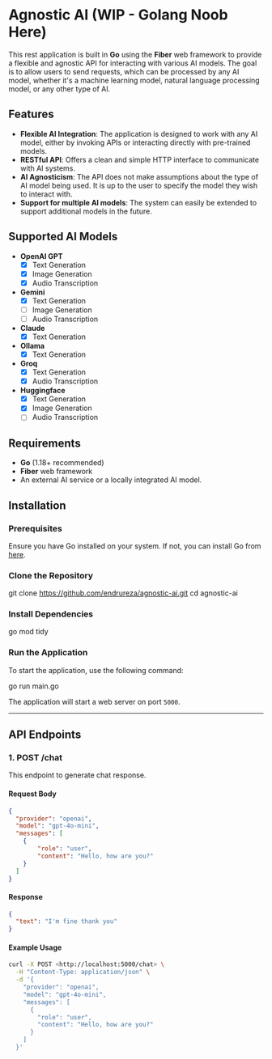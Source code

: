 # Agnostic AI (WIP - Golang Noob Here)

This rest application is built in **Go** using the **Fiber** web framework to provide a flexible and agnostic API for interacting with various AI models. The goal is to allow users to send requests, which can be processed by any AI model, whether it's a machine learning model, natural language processing model, or any other type of AI.

## Features

- **Flexible AI Integration**: The application is designed to work with any AI model, either by invoking APIs or interacting directly with pre-trained models.
- **RESTful API**: Offers a clean and simple HTTP interface to communicate with AI systems.
- **AI Agnosticism**: The API does not make assumptions about the type of AI model being used. It is up to the user to specify the model they wish to interact with.
- **Support for multiple AI models**: The system can easily be extended to support additional models in the future.

## Supported AI Models

- **OpenAI GPT**
  - [x] Text Generation
  - [x] Image Generation
  - [x] Audio Transcription
- **Gemini**
  - [x] Text Generation
  - [ ] Image Generation
  - [ ] Audio Transcription
- **Claude**
  - [x] Text Generation
- **Ollama**
  - [x] Text Generation
- **Groq**
  - [x] Text Generation
  - [x] Audio Transcription
- **Huggingface**
  - [x] Text Generation
  - [x] Image Generation
  - [ ] Audio Transcription

## Requirements

- **Go** (1.18+ recommended)
- **Fiber** web framework
- An external AI service or a locally integrated AI model.

## Installation

### Prerequisites

Ensure you have Go installed on your system. If not, you can install Go from [here](https://golang.org/dl/).

### Clone the Repository

git clone <https://github.com/endrureza/agnostic-ai.git>
cd agnostic-ai

### Install Dependencies

go mod tidy

### Run the Application

To start the application, use the following command:

go run main.go

The application will start a web server on port `5000`.

---

## API Endpoints

### 1. **POST /chat**

This endpoint to generate chat response.

#### Request Body

```json
{
  "provider": "openai",
  "model": "gpt-4o-mini",
  "messages": [
    {
        "role": "user",
        "content": "Hello, how are you?"
    }
  ]
}
```

#### Response

```json
{
  "text": "I'm fine thank you"
}
```

#### Example Usage

```bash
curl -X POST <http://localhost:5000/chat> \
  -H "Content-Type: application/json" \
  -d '{
    "provider": "openai",
    "model": "gpt-4o-mini",
    "messages": [
      {
        "role": "user",
        "content": "Hello, how are you?"
      }
    ]
  }'
```